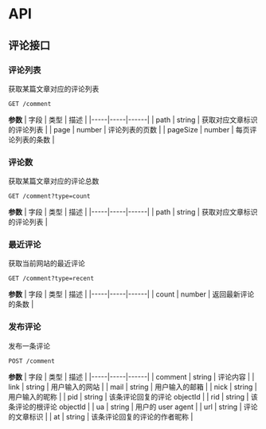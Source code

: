 # API

## 评论接口

### 评论列表

获取某篇文章对应的评论列表

```
GET /comment
```

**参数**
| 字段 | 类型 | 描述 |
|-----|-----|------|
| path | string | 获取对应文章标识的评论列表 |
| page | number | 评论列表的页数 |
| pageSize | number | 每页评论列表的条数 |

### 评论数

获取某篇文章对应的评论总数

```
GET /comment?type=count
```

**参数**
| 字段 | 类型 | 描述 |
|-----|-----|------|
| path | string | 获取对应文章标识的评论列表 |

### 最近评论

获取当前网站的最近评论

```
GET /comment?type=recent
```

**参数**
| 字段 | 类型 | 描述 |
|-----|-----|------|
| count | number | 返回最新评论的条数 |

### 发布评论

发布一条评论

```
POST /comment
```

**参数**
| 字段 | 类型 | 描述 |
|-----|-----|------|
| comment | string | 评论内容 |
| link | string | 用户输入的网站 |
| mail | string | 用户输入的邮箱 |
| nick | string | 用户输入的昵称 |
| pid | string | 该条评论回复的评论 objectId |
| rid | string | 该条评论的根评论 objectId |
| ua | string | 用户的 user agent |
| url | string | 评论的文章标识 |
| at | string | 该条评论回复的评论的作者昵称 |
